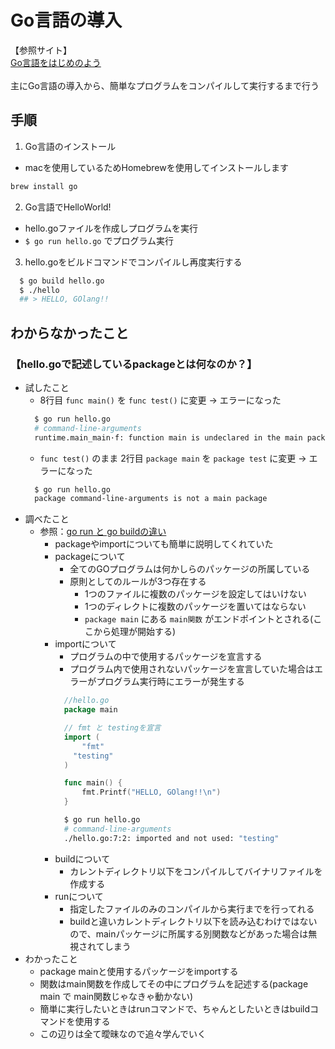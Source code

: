 # Go言語の導入
【参照サイト】<br>
[Go言語をはじめのよう](https://news.mynavi.jp/techplus/article/gogogo-1/)<br>
<br>
主にGo言語の導入から、簡単なプログラムをコンパイルして実行するまで行う

## 手順
1. Go言語のインストール
  - macを使用しているためHomebrewを使用してインストールします
  ```bash
  brew install go
  ```
2. Go言語でHelloWorld!
  - hello.goファイルを作成しプログラムを実行
  - `$ go run hello.go` でプログラム実行
3. hello.goをビルドコマンドでコンパイルし再度実行する
  ```bash
    $ go build hello.go
    $ ./hello
    ## > HELLO, GOlang!!
  ```

## わからなかったこと
### 【hello.goで記述しているpackageとは何なのか？】
- 試したこと
  - 8行目 `func main()` を `func test()` に変更 -> エラーになった
  ```bash
    $ go run hello.go
    # command-line-arguments
    runtime.main_main·f: function main is undeclared in the main package
  ```
  - `func test()` のまま 2行目 `package main` を `package test` に変更 -> エラーになった
  ```bash
    $ go run hello.go
    package command-line-arguments is not a main package
  ```
- 調べたこと
  - 参照：[go run と go buildの違い](https://nununu.hatenablog.jp/entry/2016/09/20/210000)
    - packageやimportについても簡単に説明してくれていた
    - packageについて
      - 全てのGOプログラムは何かしらのパッケージの所属している
      - 原則としてのルールが3つ存在する
        - 1つのファイルに複数のパッケージを設定してはいけない
        - 1つのディレクトに複数のパッケージを置いてはならない
        - `package main` にある `main関数` がエンドポイントとされる(ここから処理が開始する)
    - importについて
      - プログラムの中で使用するパッケージを宣言する
      - プログラム内で使用されないパッケージを宣言していた場合はエラーがプログラム実行時にエラーが発生する
      ```go
        //hello.go
        package main

        // fmt と testingを宣言
        import (
	        "fmt"
          "testing"
        )

        func main() {
	        fmt.Printf("HELLO, GOlang!!\n")
        }
      ```
      ```bash
        $ go run hello.go
        # command-line-arguments
        ./hello.go:7:2: imported and not used: "testing"
      ```
    - buildについて
      - カレントディレクトリ以下をコンパイルしてバイナリファイルを作成する
    - runについて
      - 指定したファイルのみのコンパイルから実行までを行ってれる
      - buildと違いカレントディレクトリ以下を読み込むわけではないので、mainパッケージに所属する別関数などがあった場合は無視されてしまう
- わかったこと
  - package mainと使用するパッケージをimportする
  - 関数はmain関数を作成してその中にプログラムを記述する(package main で main関数じゃなきゃ動かない)
  - 簡単に実行したいときはrunコマンドで、ちゃんとしたいときはbuildコマンドを使用する
  - この辺りは全て曖昧なので追々学んでいく